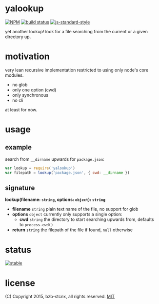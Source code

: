 # yalookup
[![NPM](https://nodei.co/npm/yalookup.png?compact=true)](https://nodei.co/npm/yalookup/)
[![build status](https://secure.travis-ci.org/bzb-stcnx/yalookup.png)](http://travis-ci.org/bzb-stcnx/yalookup)
[![js-standard-style](https://img.shields.io/badge/code%20style-standard-brightgreen.svg?style=flat)](https://github.com/feross/standard)

yet another lookup!
look for a file searching from the current or a given directory up.

# motivation
very lean recursive implementation restricted to using only node's core modules.
* no glob
* only one option (cwd)
* only synchronous
* no cli

at least for now.

# usage
## example
search from `__dirname` upwards for `package.json`:
```javascript
var lookup = require('yalookup')
var filepath = lookup('package.json', { cwd: __dirname })
```

## signature
**lookup(filename: `string`, options: `object`): `string`**
* **filename** `string` plain text name of the file, no support for glob
* **options** `object` currently only supports a single option:
  * **cwd** `string` the directory to start searching upwards from,
  defaults to `process.cwd()`
* **return** `string` the filepath of the file if found, `null` otherwise

# status
[![stable](http://badges.github.io/stability-badges/dist/stable.svg)](http://github.com/badges/stability-badges)

# license
(C) Copyright 2015, bzb-stcnx,
all rights reserved.
[MIT](./LICENSE)
